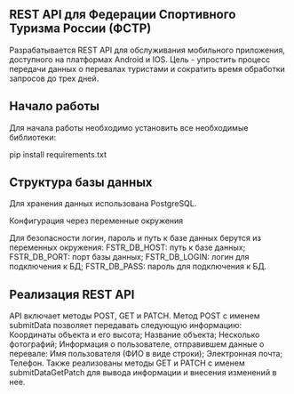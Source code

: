 ## REST API для Федерации Спортивного Туризма России (ФСТР)
Разрабатывается REST API для обслуживания мобильного приложения, доступного на платформах Android и IOS. Цель - упростить процесс передачи данных о перевалах туристами и сократить время обработки запросов до трех дней.

## Начало работы
Для начала работы необходимо установить все необходимые библиотеки:

pip install requirements.txt

## Структура базы данных
Для хранения данных использована PostgreSQL.

Конфигурация через переменные окружения

Для безопасности логин, пароль и путь к базе данных берутся из переменных окружения:
FSTR_DB_HOST: путь к базе данных;
FSTR_DB_PORT: порт базы данных;
FSTR_DB_LOGIN: логин для подключения к БД;
FSTR_DB_PASS: пароль для подключения к БД.

## Реализация REST API
API включает методы POST, GET и PATCH. Метод POST с именем submitData позволяет передавать следующую информацию:
Координаты объекта и его высота;
Название объекта;
Несколько фотографий;
Информация о пользователе, отправившем данные о перевале:
Имя пользователя (ФИО в виде строки);
Электронная почта;
Телефон.
Также реализованы методы GET и PATCH с именем submitDataGetPatch для вывода информации и внесения изменений в нее.

